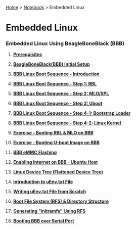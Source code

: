 <a href="../../">Home</a> > <a href="../notebook">Notebook</a> > Embedded Linux

# Embedded Linux



### Embedded Linux Using BeagleBoneBlack (BBB)

1. **<a href="./prerequisites">Prerequisites</a>**

1. **<a href="./beagleboneblack-initial-setup">BeagleBoneBlack(BBB) Initial Setup</a>**

1. **<a href="./bbb-linux-boot-sequence-introduction">BBB Linux Boot Sequence - Introduction</a>**

1. **<a href="./bbb-linux-boot-sequence-step-1-rbl">BBB Linux Boot Sequence - Step 1: RBL</a>**

1. **<a href="./bbb-linux-boot-sequence-step-2-mlo-spl">BBB Linux Boot Sequence - Step 2: MLO/SPL</a>**

1. **<a href="./bbb-linux-boot-sequence-step-3-u-boot">BBB Linux Boot Sequence - Step 3: Uboot</a>**

1. **<a href="./bbb-linux-boot-sequence-step-4-1-bootstrap-loader">BBB Linux Boot Sequence - Step 4-1: Bootstrap Loader</a>**

1. **<a href="./bbb-linux-boot-sequence-step-4-2-linux-kernel">BBB Linux Boot Sequence - Step 4-2: Linux Kernel</a>**

1. **<a href="./exercise-booting-rbl-and-mlo-on-bbb">Exercise - Booting RBL & MLO on BBB</a>**

1. **<a href="./exercise-booting-u-boot-image-on-bbb">Exercise - Booting U-boot Image on BBB</a>**

1. **<a href="./bbb-emmc-flashing">BBB eMMC Flashing</a>**

1. **<a href="./enabling-internet-on-bbb-ubuntu-host">Enabling Internet on BBB - Ubuntu Host</a>**

1. **<a href="./linux-device-tree">Linux Device Tree (Flattened Device Tree)</a>**

1. **<a href="./introduction-to-uenv-txt-file">Introduction to uEnv.txt File</a>**

1. **<a href="./writing-uenv-txt-file-from-scratch">Writing uEnv.txt File from Scratch</a>**

1. **<a href="./root-file-system-and-directory-structure">Root File System (RFS) & Directory Structure</a>**

1. **<a href="./generating-initramfs-using-rfs">Generating "initramfs" Using RFS</a>**

1. **<a href="./booting-bbb-over-serial-port">Booting BBB over Serial Port</a>**


